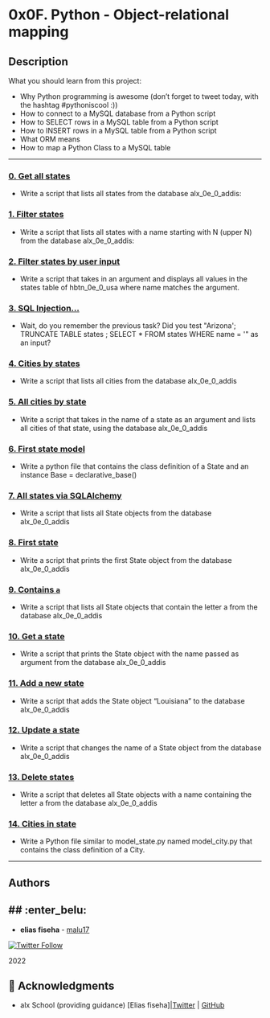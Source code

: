 # 0x0F. Python - Object-relational mapping

## Description
What you should learn from this project:

* Why Python programming is awesome (don’t forget to tweet today, with the hashtag #pythoniscool :))
* How to connect to a MySQL database from a Python script
* How to SELECT rows in a MySQL table from a Python script
* How to INSERT rows in a MySQL table from a Python script 
* What ORM means
* How to map a Python Class to a MySQL table

---

### [0. Get all states](./0-select_states.py)
* Write a script that lists all states from the database alx_0e_0_addis: 


### [1. Filter states](./1-filter_states.py)
* Write a script that lists all states with a name starting with N (upper N) from the database alx_0e_0_addis: 


### [2. Filter states by user input](./2-my_filter_states.py)
* Write a script that takes in an argument and displays all values in the states table of hbtn_0e_0_usa where name matches the argument.


### [3. SQL Injection...](./3-my_safe_filter_states.py)
* Wait, do you remember the previous task? Did you test "Arizona'; TRUNCATE TABLE states ; SELECT * FROM states WHERE name = '" as an input?


### [4. Cities by states](./4-cities_by_state.py)
* Write a script that lists all cities from the database alx_0e_0_addis

### [5. All cities by state](./5-filter_cities.py)
* Write a script that takes in the name of a state as an argument and lists all cities of that state, using the database alx_0e_0_addis


### [6. First state model](./model_state.py)
* Write a python file that contains the class definition of a State and an instance Base = declarative_base()


### [7. All states via SQLAlchemy](./7-model_state_fetch_all.py)
* Write a script that lists all State objects from the database alx_0e_0_addis


### [8. First state](./8-model_state_fetch_first.py)
* Write a script that prints the first State object from the database alx_0e_0_addis


### [9. Contains `a`](./9-model_state_filter_a.py)
* Write a script that lists all State objects that contain the letter a from the database alx_0e_0_addis


### [10. Get a state](./10-model_state_my_get.py)
* Write a script that prints the State object with the name passed as argument from the database alx_0e_0_addis


### [11. Add a new state](./11-model_state_insert.py)
* Write a script that adds the State object “Louisiana” to the database alx_0e_0_addis

### [12. Update a state](./12-model_state_update_id_2.py)
* Write a script that changes the name of a State object from the database alx_0e_0_addis

### [13. Delete states](./13-model_state_delete_a.py)
* Write a script that deletes all State objects with a name containing the letter a from the database alx_0e_0_addis

### [14. Cities in state](./model_city.py)
* Write a Python file similar to model_state.py named model_city.py that contains the class definition of a City.

---

## Authors 
## ## :enter_belu: 
* **elias fiseha** - [malu17](https://github.com/malu17)

[![Twitter Follow](https://img.shields.io/twitter/follow/JulianR_30.svg?style=social&label=Follow)](https://twitter.com/eliasfiseha1)


2022
## :mega: Acknowledgments

* alx School (providing guidance)
[Elias fiseha]|[Twitter](https://twitter.com/eliasfiseha1) | [GitHub](https://github.com/malu17)